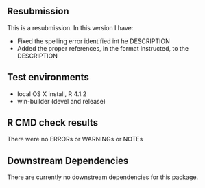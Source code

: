 ## Resubmission
This is a resubmission. In this version I have:

* Fixed the spelling error identified int he DESCRIPTION
* Added the proper references, in the format instructed, to the DESCRIPTION

## Test environments
* local OS X install, R 4.1.2
* win-builder (devel and release)

## R CMD check results

There were no ERRORs or WARNINGs or NOTEs

## Downstream Dependencies

There are currently no downstream dependencies for this package.
